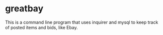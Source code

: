 # greatbay
This is a command line program that uses inquirer and mysql to keep track of posted items and bids, like Ebay.
